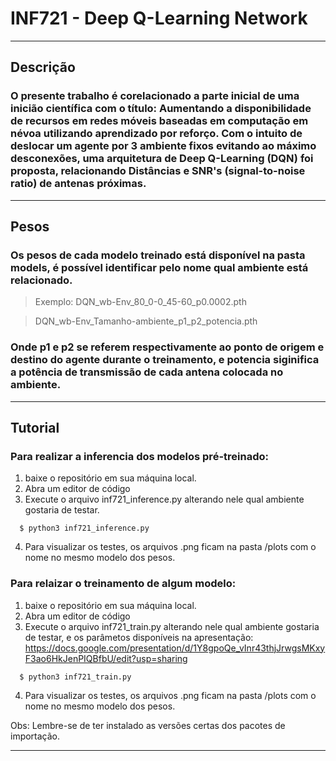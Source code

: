 # INF721 - Deep Q-Learning Network
---
## Descrição

### O presente trabalho é corelacionado a parte inicial de uma inicião científica com o título: Aumentando a disponibilidade de recursos em redes móveis baseadas em computação em névoa utilizando aprendizado por reforço. Com o intuito de deslocar um agente por 3 ambiente fixos evitando ao máximo desconexões, uma arquitetura de Deep Q-Learning (DQN) foi proposta, relacionando Distâncias e SNR's (signal-to-noise ratio) de antenas próximas. 
---
## Pesos

### Os pesos de cada modelo treinado está disponível na pasta models, é possível identificar pelo nome qual ambiente está relacionado.

> Exemplo: DQN_wb-Env_80_0-0_45-60_p0.0002.pth

> DQN_wb-Env_Tamanho-ambiente_p1_p2_potencia.pth

### Onde p1 e p2 se referem respectivamente ao ponto de origem e destino do agente durante o treinamento, e potencia siginifica a potência de transmissão de cada antena colocada no ambiente.
---
## Tutorial

### Para realizar a inferencia dos modelos pré-treinado:


1.   baixe o repositório em sua máquina local.
2.   Abra um editor de código
3.   Execute o arquivo inf721_inference.py alterando nele qual ambiente gostaria de testar.
```
  $ python3 inf721_inference.py
```
4.   Para visualizar os testes, os arquivos .png ficam na pasta /plots com o nome no mesmo modelo dos pesos.


### Para relaizar o treinamento de algum modelo:

1.   baixe o repositório em sua máquina local.
2.   Abra um editor de código
3.   Execute o arquivo inf721_train.py alterando nele qual ambiente gostaria de testar, e os parâmetos disponíveis na apresentação: https://docs.google.com/presentation/d/1Y8gpoQe_vInr43thjJrwgsMKxyF3ao6HkJenPIQBfbU/edit?usp=sharing 
```
  $ python3 inf721_train.py
```
4.   Para visualizar os testes, os arquivos .png ficam na pasta /plots com o nome no mesmo modelo dos pesos.

Obs: Lembre-se de ter instalado as versões certas dos pacotes de importação.

---

